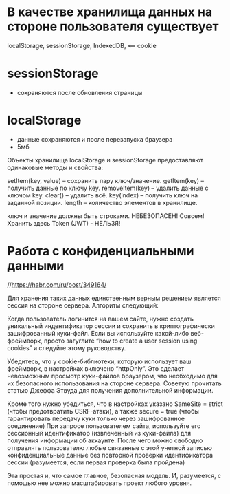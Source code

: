 # В качестве хранилища данных на стороне пользователя существует 
localStorage, 
sessionStorage,
IndexedDB,    <==
cookie




# sessionStorage 
- сохраняются после обновления страницы 


# localStorage
- данные сохраняются и после перезапуска браузера
- 5мб



Объекты хранилища localStorage и sessionStorage предоставляют одинаковые методы и свойства:

setItem(key, value) – сохранить пару ключ/значение.
getItem(key) – получить данные по ключу key.
removeItem(key) – удалить данные с ключом key.
clear() – удалить всё.
key(index) – получить ключ на заданной позиции.
length – количество элементов в хранилище.


ключ и значение должны быть строками.
НЕБЕЗОПАСЕН! Совсем! Хранить здесь Token (JWT) - НЕЛЬЗЯ!






# Работа с конфиденциальными данными
//https://habr.com/ru/post/349164/

Для хранения таких данных единственным верным решением является сессия на стороне сервера. 
Алгоритм следующий:

Когда пользователь логинится на вашем сайте, нужно создать уникальный индентификатор сессии и сохранить в криптографически зашифрованный куки-файл. 
Если вы используйте какой-либо веб-фреймворк, просто загуглите “how to create a user session using cookies” и следуйте этому руководству.

Убедитесь, что у cookie-библиотеки, которую использует ваш фреймворк, в настройках включено “httpOnly”. 
Это сделает невозможным просмотр куки-файлов браузером, что необходимо для их безопасного использования на стороне сервера. Советую прочитать статью Джеффа Этвуда для получения дополнительной информации.

Кроме того нужно убедиться, что в настройках указано SameSite = strict (чтобы предотвратить CSRF-атаки), а также secure = true (чтобы гарантировать передачу куки только через зашифрованное соединение)
При запросе пользователем сайта, используйте его сессионный идентификатор (извлеченный из куки-файла) для получения информации об аккаунте. После чего можно свободно отправлять пользователю любые связанные с этой учетной записью конфиденциальные данные без повторной проверки идентификатора сессии (разумеется, если первая проверка была пройдена)

Эта простая и, что самое главное, безопасная модель. И, разумеется, с помощью нее можно масштабировать проект любого уровня.








